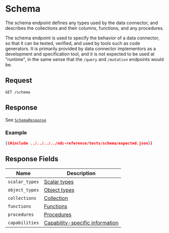 # Schema

The schema endpoint defines any types used by the data connector, and describes the collections and their columns, functions, and any procedures.

The schema endpoint is used to specify the behavior of a data connector, so that it can be tested, verified, and used by tools such as code generators. It is primarily provided by data connector implementors as a development and specification tool, and it is not expected to be used at "runtime", in the same sense that the `/query` and `/mutation` endpoints would be.

## Request

```
GET /schema
```

## Response

See [`SchemaResponse`](../../reference/types.md#schemaresponse)

### Example

```json
{{#include ../../../../ndc-reference/tests/schema/expected.json}}
```

## Response Fields

| Name           | Description                                        |
| -------------- | -------------------------------------------------- |
| `scalar_types` | [Scalar types](scalar-types.md)                    |
| `object_types` | [Object types](object-types.md)                    |
| `collections`  | [Collection](collections.md)                       |
| `functions`    | [Functions](functions.md)                          |
| `procedures`   | [Procedures](procedures.md)                        |
| `capabilities` | [Capability-specific information](capabilities.md) |
